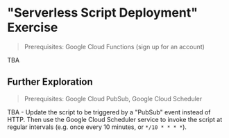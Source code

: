 # "Serverless Script Deployment" Exercise

> Prerequisites: Google Cloud Functions (sign up for an account)

TBA

## Further Exploration

> Prerequisites: Google Cloud PubSub, Google Cloud Scheduler

TBA - Update the script to be triggered by a "PubSub" event instead of HTTP. Then use the Google Cloud Scheduler service to invoke the script at regular intervals (e.g. once every 10 minutes, or `*/10 * * * *`).

